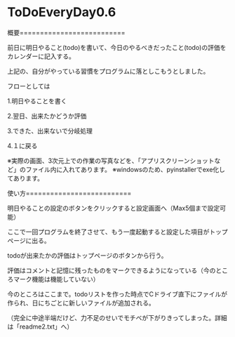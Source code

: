 # ToDoEveryDay0.6

概要==========================

前日に明日やること(todo)を書いて、今日のやるべきだったこと(todo)の評価を
カレンダーに記入する。

上記の、自分がやっている習慣をプログラムに落としこもうとしました。



フローとしては

1.明日やることを書く

2.翌日、出来たかどうか評価

3.できた、出来ないで分岐処理

4.１に戻る


※実際の画面、3次元上での作業の写真などを、「アプリスクリーンショットなど」のファイル内に入れてあります。
※windowsのため、pyinstallerでexe化してあります。





使い方==========================

明日やることの設定のボタンをクリックすると設定画面へ（Max5個まで設定可能）

ここで一回プログラムを終了させて、もう一度起動すると設定した項目がトップページに出る。

todoが出来たかの評価はトップページのボタンから行う。

評価はコメントと記憶に残ったものをマークできるようになっている（今のところマーク機能は機能していない）

今のところはここまで。todoリストを作った時点でCドライブ直下にファイルが作られ、日にちごとに新しいファイルが追加される。

（完全に中途半端だけど、力不足のせいでモチベが下がりきってしまった。詳細は「readme2.txt」へ）






